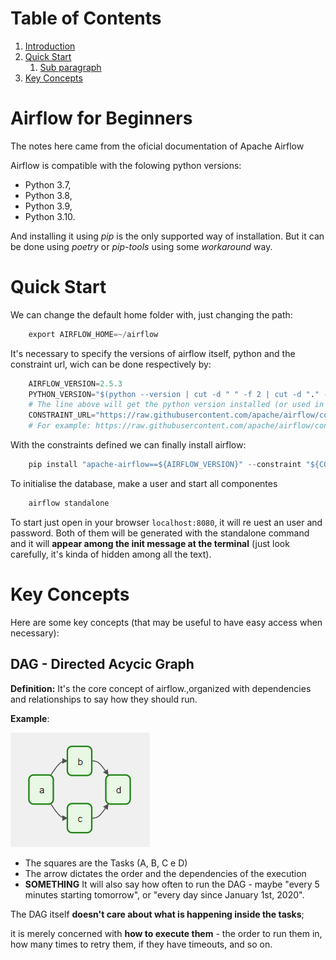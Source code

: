 # Table of Contents
1. [Introduction](#introduction)
1. [Quick Start](#quick_start)
    1. [Sub paragraph](#subparagraph1)
1. [Key Concepts](#key_concepts)
   
# Airflow for Beginners <a name = 'Introduction'></a>
The notes here came from the oficial documentation of Apache Airflow 

Airflow is compatible with the folowing python versions:
- Python 3.7, 
- Python 3.8, 
- Python 3.9, 
- Python 3.10.

And installing it using *pip* is the only supported way of installation. But it can be done using *poetry* or *pip-tools* using some *workaround* way.
# Quick Start <a name = 'quick_start'></a>
We can change the default home folder with, just changing the path:
``` python
    export AIRFLOW_HOME=~/airflow
```
It's necessary to specify the versions of airflow itself, python and the constraint url, wich can be done respectively by:
``` Python
    AIRFLOW_VERSION=2.5.3
    PYTHON_VERSION="$(python --version | cut -d " " -f 2 | cut -d "." -f 1-2)"
    # The line above will get the python version installed (or used in the venv)
    CONSTRAINT_URL="https://raw.githubusercontent.com/apache/airflow/constraints-${AIRFLOW_VERSION}/constraints-${PYTHON_VERSION}.txt"
    # For example: https://raw.githubusercontent.com/apache/airflow/constraints-2.5.3/constraints-3.7.txt
```
With the constraints defined we can finally install airflow:

``` Python
    pip install "apache-airflow==${AIRFLOW_VERSION}" --constraint "${CONSTRAINT_URL}"
```
To initialise the database, make a user and start all componentes
``` python
    airflow standalone
```
To start just open in your browser ```localhost:8080```, it will re uest an user and password. 
Both of them will be generated with the standalone command and it will **appear among the init message at the terminal** (just look carefully, it's kinda of hidden among all the text).

# Key Concepts <a name='key_concepts'></a>
Here are some key concepts (that may be useful to have easy access when necessary):
## DAG - Directed Acycic Graph<a name= 'dag'></a>
**Definition:** It's the core concept of airflow.,organized with dependencies and relationships to say how they should run.

**Example**:

![Basic DAG](/images/basic-dag.png)
- The squares are the Tasks  (A, B, C e D)
- The arrow dictates the order and the dependencies of the execution
 - **SOMETHING** It will also say how often to run the DAG - maybe "every 5 minutes starting tomorrow", or "every day since January 1st, 2020".

The DAG itself **doesn't care about what is happening inside the tasks**; 

it is merely concerned with **how to execute them** - the order to run them in, how many times to retry them, if they have timeouts, and so on.

